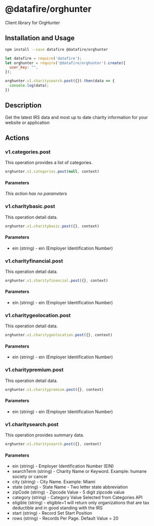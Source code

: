 # @datafire/orghunter

Client library for OrgHunter

## Installation and Usage
```bash
npm install --save datafire @datafire/orghunter
```

```js
let datafire = require('datafire');
let orghunter = require('@datafire/orghunter').create({
  user_key: "",
});

orghunter.v1.charitysearch.post({}).then(data => {
  console.log(data);
})
```

## Description
Get the latest IRS data and most up to date charity information for your website or application

## Actions
### v1.categories.post
<p>This operation provides a list of categories.</p>


```js
orghunter.v1.categories.post(null, context)
```

#### Parameters
*This action has no parameters*

### v1.charitybasic.post
<p>This operation detail data.</p>


```js
orghunter.v1.charitybasic.post({}, context)
```

#### Parameters
* ein (string) - ein (Employer Identification Number)

### v1.charityfinancial.post
<p>This operation detail data.</p>


```js
orghunter.v1.charityfinancial.post({}, context)
```

#### Parameters
* ein (string) - ein (Employer Identification Number)

### v1.charitygeolocation.post
<p>This operation detail data.</p>


```js
orghunter.v1.charitygeolocation.post({}, context)
```

#### Parameters
* ein (string) - ein (Employer Identification Number)

### v1.charitypremium.post
<p>This operation detail data.</p>


```js
orghunter.v1.charitypremium.post({}, context)
```

#### Parameters
* ein (string) - ein (Employer Identification Number)

### v1.charitysearch.post
<p>This operation provides summary data.</p>


```js
orghunter.v1.charitysearch.post({}, context)
```

#### Parameters
* ein (string) - Employer Identification Number (EIN)
* searchTerm (string) - Charity Name or Keyword. Example: humane society or cancer
* city (string) - City Name. Example: Miami
* state (string) - State Name - Two letter state abbreviation
* zipCode (string) - Zipcode Value - 5 digit zipcode value
* category (string) - Category Value Selected from Categories API
* eligible (string) - eligible=1 will return only organizations that are tax deductible and in good standing with the IRS
* start (string) - Record Set Start Position
* rows (string) - Records Per Page. Default Value = 20

